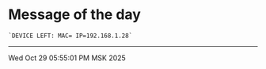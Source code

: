 # Message of the day
```
`DEVICE LEFT: MAC= IP=192.168.1.28`
```
---
Wed Oct 29 05:55:01 PM MSK 2025
